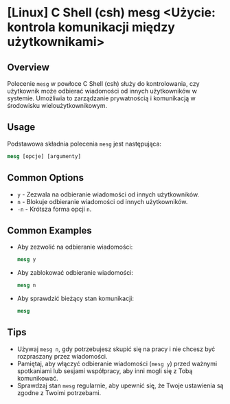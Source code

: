 # [Linux] C Shell (csh) mesg <Użycie: kontrola komunikacji między użytkownikami>

## Overview
Polecenie `mesg` w powłoce C Shell (csh) służy do kontrolowania, czy użytkownik może odbierać wiadomości od innych użytkowników w systemie. Umożliwia to zarządzanie prywatnością i komunikacją w środowisku wieloużytkownikowym.

## Usage
Podstawowa składnia polecenia `mesg` jest następująca:

```csh
mesg [opcje] [argumenty]
```

## Common Options
- `y` - Zezwala na odbieranie wiadomości od innych użytkowników.
- `n` - Blokuje odbieranie wiadomości od innych użytkowników.
- `-n` - Krótsza forma opcji `n`.

## Common Examples
- Aby zezwolić na odbieranie wiadomości:
  ```csh
  mesg y
  ```

- Aby zablokować odbieranie wiadomości:
  ```csh
  mesg n
  ```

- Aby sprawdzić bieżący stan komunikacji:
  ```csh
  mesg
  ```

## Tips
- Używaj `mesg n`, gdy potrzebujesz skupić się na pracy i nie chcesz być rozpraszany przez wiadomości.
- Pamiętaj, aby włączyć odbieranie wiadomości (`mesg y`) przed ważnymi spotkaniami lub sesjami współpracy, aby inni mogli się z Tobą komunikować.
- Sprawdzaj stan `mesg` regularnie, aby upewnić się, że Twoje ustawienia są zgodne z Twoimi potrzebami.